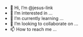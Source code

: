 - 👋 Hi, I’m @jesus-link
- 👀 I’m interested in ...
- 🌱 I’m currently learning ...
- 💞️ I’m looking to collaborate on ...
- 📫 How to reach me ...

<!---
jesus-link/jesus-link is a ✨ special ✨ repository because its `README.md` (this file) appears on your GitHub profile.
You can click the Preview link to take a look at your changes.
--->
